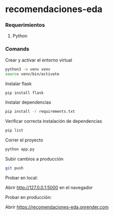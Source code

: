# recomendaciones-eda

### Requerimientos

1. Python

### Comands

Crear y activar el entorno virtual

```bash
python3 -m venv venv
source venv/bin/activate
```

Instalar flask

```bash
pip install flask
```

Instalar dependencias

```bash
pip install -r requirements.txt
```

Verificar correcta instalación de dependencias

```bash
pip list
```


Correr el proyecto

```bash
python app.py
```

Subir  cambios a producción

```bash
git push
```

Probar en local:

Abrir http://127.0.0.1:5000 en el navegador

Probar en producción:

Abrir https://recomendaciones-eda.onrender.com